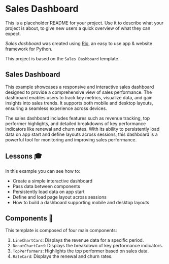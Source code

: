 # Sales Dashboard

This is a placeholder README for your project. Use it to describe what your
project is about, to give new users a quick overview of what they can expect.

_Sales dashboard_ was created using [Rio](https://rio.dev/), an easy to
use app & website framework for Python.

This project is based on the `Sales Dashboard` template.

## Sales Dashboard

This example showcases a responsive and interactive sales dashboard designed to
provide a comprehensive view of sales performance. The dashboard enables users
to track key metrics, visualize data, and gain insights into sales trends. It
supports both mobile and desktop layouts, ensuring a seamless experience across
devices.

The sales dashboard includes features such as revenue tracking, top performer
highlights, and detailed breakdowns of key performance indicators like renewal
and churn rates. With its ability to persistently load data on app start and
define layouts across sessions, this dashboard is a powerful tool for monitoring
and improving sales performance.

## Lessons 🎓

In this example you can see how to:

-   Create a simple interactive dashboard
-   Pass data between components
-   Persistently load data on app start
-   Define and load page layout across sessions
-   How to build a dashboard supporting mobile and desktop layouts

## Components 🧩

This template is composed of four main components:

1. `LineChartCard`: Displays the revenue data for a specific period.
2. `DonutChartCard`: Displays the breakdown of key performance indicators.
3. `TopPerformers`: Highlights the top performer based on sales data.
4. `RateCard`: Displays the renewal and churn rates.
